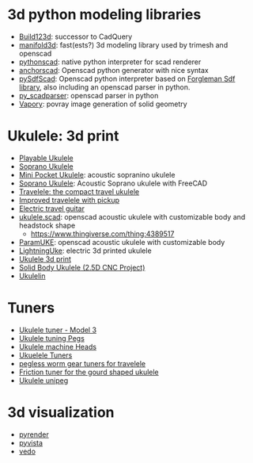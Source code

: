 # 3d python modeling libraries
* [Build123d](https://github.com/gumyr/build123d): successor to CadQuery
* [manifold3d](https://github.com/elalish/manifold): fast(ests?) 3d modeling library used by trimesh and openscad
* [pythonscad](https://pythonscad.org/): native python interpreter for scad renderer
* [anchorscad](https://github.com/owebeeone/anchorscad): Openscad python generator with nice syntax
* [pySdfScad](https://github.com/traverseda/PySdfScad): Openscad python interpreter based on [Forgleman Sdf library](https://github.com/fogleman/sdf), also including an openscad parser in python.
* [py_scadparser](https://github.com/jeff-dh/py_scadparser): openscad parser in python
* [Vapory](https://github.com/Zulko/vapory): povray image generation of solid geometry

# Ukulele: 3d print
* [Playable Ukulele](https://www.thingiverse.com/thing:268090)
* [Soprano Ukulele](https://www.thingiverse.com/thing:6534108)
* [Mini Pocket Ukulele](https://www.thingiverse.com/thing:6746101): acoustic sopranino ukulele
* [Soprano Ukulele](https://www.thingiverse.com/thing:4810737/files): Acoustic Soprano ukulele with FreeCAD
* [Travelele: the compact travel ukulele](https://www.thingiverse.com/thing:2786864)
* [Improved travelele with pickup](https://www.thingiverse.com/thing:4631497)
* [Electric travel guitar](https://www.thingiverse.com/thing:5949881)
* [ukulele.scad](https://github.com/roadyyy/ukulele.scad): openscad acoustic ukulele with customizable body and headstock shape
    * https://www.thingiverse.com/thing:4389517
* [ParamUKE](https://github.com/berkbig/ParamUKE): openscad acoustic ukulele with customizable body
* [LightningUke](https://github.com/UkuleleDesign/LightningUke/tree/master): electric 3d printed ukulele
* [Ukulele 3d print](https://www.thingiverse.com/thing:3415529)
* [Solid Body Ukulele (2.5D CNC Project)](https://www.thingiverse.com/thing:1643756/files)
* [Ukulelin](https://www.thingiverse.com/thing:4639515)

# Tuners
* [Ukulele tuner - Model 3](https://www.thingiverse.com/thing:6779545)
* [Ukulele tuning Pegs](https://www.thingiverse.com/thing:2861995)
* [Ukulele machine Heads](https://www.thingiverse.com/thing:3028305)
* [Ukuelele Tuners](https://www.thingiverse.com/thing:3028305)
* [pegless worm gear tuners for travelele](https://www.thingiverse.com/thing:6664561)
* [Friction tuner for the gourd shaped ukulele](https://www.thingiverse.com/thing:5423915/files)
* [Ukulele unipeg](https://www.thingiverse.com/thing:913501/files)

# 3d visualization
* [pyrender](https://pyrender.readthedocs.io/en/latest/examples/quickstart.html#minimal-example-for-3d-viewer)
* [pyvista](https://github.com/pyvista/pyvista)
* [vedo](https://github.com/marcomusy/vedo)
